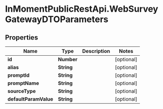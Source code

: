 # InMomentPublicRestApi.WebSurveyGatewayDTOParameters

## Properties

Name | Type | Description | Notes
------------ | ------------- | ------------- | -------------
**id** | **Number** |  | [optional] 
**alias** | **String** |  | [optional] 
**promptId** | **String** |  | [optional] 
**promptName** | **String** |  | [optional] 
**sourceType** | **String** |  | [optional] 
**defaultParamValue** | **String** |  | [optional] 


